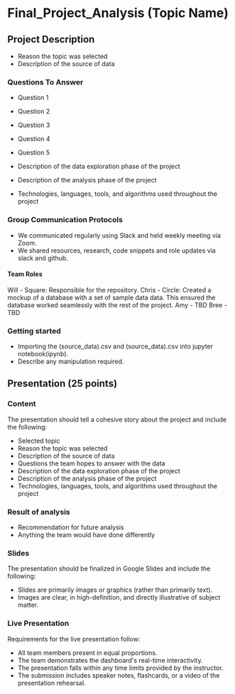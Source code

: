 # Final_Project_Analysis (Topic Name)

## Project Description
- Reason the topic was selected
- Description of the source of data

### Questions To Answer
- Question 1
- Question 2
- Question 3
- Question 4
- Question 5

- Description of the data exploration phase of the project
- Description of the analysis phase of the project
- Technologies, languages, tools, and algorithms used throughout the project

### Group Communication Protocols
- We communicated regularly using Slack and held weekly meeting via Zoom.
- We shared resources, research, code snippets and role updates via slack and github.


#### Team Roles
Will - Square: Responsible for the repository.
Chris - Circle: Created a mockup of a database with a set of sample data data. This ensured the database worked seamlessly with the rest of the project.
Amy - TBD
Bree - TBD

### Getting started
- Importing the (source_data).csv and (source_data).csv into jupyter notebook(ipynb).
- Describe any manipulation required.


## Presentation (25 points)
### Content
The presentation should tell a cohesive story about the project and include the following:
- Selected topic
- Reason the topic was selected
- Description of the source of data
- Questions the team hopes to answer with the data
- Description of the data exploration phase of the project
- Description of the analysis phase of the project
- Technologies, languages, tools, and algorithms used throughout the project
### Result of analysis
- Recommendation for future analysis
- Anything the team would have done differently
### Slides
The presentation should be finalized in Google Slides and include the following:
- Slides are primarily images or graphics (rather than primarily text).
- Images are clear, in high-definition, and directly illustrative of subject matter.
### Live Presentation
Requirements for the live presentation follow:
- All team members present in equal proportions.
- The team demonstrates the dashboard's real-time interactivity.
- The presentation falls within any time limits provided by the instructor.
- The submission includes speaker notes, flashcards, or a video of the presentation rehearsal.
